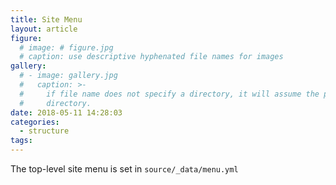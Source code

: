 ```yaml
---
title: Site Menu
layout: article
figure:
  # image: # figure.jpg
  # caption: use descriptive hyphenated file names for images
gallery:
  # - image: gallery.jpg
  #   caption: >-
  #     if file name does not specify a directory, it will assume the post
  #     directory.
date: 2018-05-11 14:28:03
categories:
  - structure
tags:
---
```

The top-level site menu is set in `source/_data/menu.yml`
<!-- more -->
